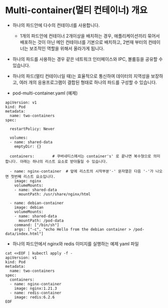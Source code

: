 # Multi-container(멀티 컨테이너) 개요
- 하나의 파드안에 다수의 컨테이너를 사용합니다.
   - 1개의 파드안에 컨테이너 2개이상을 배치하는 경우, 애플리케이션끼리 묶어서 배포하는 것이 아닌
     메인 컨테이너를 기본으로 배치하고, 2번재 부터의 컨테이너는 보조적인 역할을 위해서 올라가게 됩니다.
- 하나의 파드를 사용하는 경우 같은 네트워크 인터페이스와 IPC, 볼륨등을 공유할 수 있습니다.
- 하나의 파드(멀티 컨테이너일 때)는 효율적으로 통신하여 데이터의 지역성을 보장하고, 여러 개의 응용프로그램이
  결합된 형태로 하나의 파드를 구성할 수 있습니다.

- pod-multi-container.yaml (예제)

```
apiVersion: v1
kind: Pod
metadata:
  name: two-containers
spec:

  restartPolicy: Never

  volumes:
  - name: shared-data
    emptyDir: {}
 
  containers:        # 쿠버네티스에서는 container's' 로 끝나면 복수형으로 의미합니다. 아래는 하나의 리스트 요소로 받아들일 수 있습니다.

  - name: nginx-container  # 앞에 리스트의 시작부분'-' 문자열은 다음 '-'가 나오면 첫번째 리스트 요소입니다.
    image: nginx
    volumeMounts:
    - name: shared-data
      mountPath: /usr/share/nginx/html

  - name: debian-container
    image: debian
    volumeMounts:
    - name: shared-data
      mountPath: /pod-data
    command: ["/bin/sh"]
    args: ["-c", "echo Hello from the debian container > /pod-data/index.html"]
``` 

- 하나의 파드안에서 nginx와 redis 이미지를 실행하는 예제 yaml 파일

``` 
cat <<EOF | kubectl apply -f -
apiVersion: v1
kind: Pod
metadata:
  name: two-containers
spec:
  containers:
  - name: nginx-container
    image: nginx:1.21.3
  - name: redis-container
    image: redis:6.2.6
EOF
``` 
    

    
